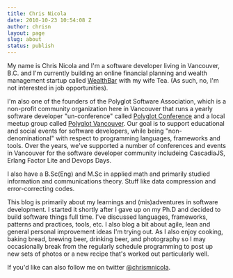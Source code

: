 ```yaml
---
title: Chris Nicola
date: 2010-10-23 10:54:08 Z
author: chrisn
layout: page
slug: about
status: publish
---
```


My name is Chris Nicola and I'm a software developer living in Vancouver, B.C.
and I'm currently building an online financial planning and wealth management
startup called [WealthBar](http://www.wealthbar.com) with my wife Tea. (As
such, no, I'm not interested in job opportunities).

I'm also one of the founders of the Polyglot Software Association, which is a
non-profit community organization here in Vancouver that runs a yearly software
developer "un-conference" called [Polyglot Conference](http://polyglotconf.com)
and a local meetup group called [Polyglot Vancouver](http://www.meetup.com/PolyglotVancouver/).
Our goal is to support educational and social events for software developers,
while being "non-denominational" with respect to programming languages,
frameworks and tools. Over the years, we've supported a number of conferences
and events in Vancouver for the software developer community includeing
CascadiaJS, Erlang Factor Lite and Devops Days.

I also have a B.Sc(Eng) and M.Sc in applied math and primarily studied
information and communications theory. Stuff like data compression and
error-correcting codes.

This blog is primarily about my learnings and (mis)adventures in software
development. I started it shortly after I gave up on my Ph.D and decided to
build software things full time. I've discussed languages, frameworks, patterns
and practices, tools, etc. I also blog a bit about agile, lean and general
personal improvement ideas I'm trying out. As I also enjoy cooking, baking
bread, brewing beer, drinking beer, and photography so I may occasionally break
from the regularly schedule programming to post up new sets of photos or a new
recipe that's worked out particularly well.

If you'd like can also follow me on twitter [@chrismnicola][4].

   [1]: /images/chrisnicola-234x300.jpg (chrisnicola)
   [4]: https://twitter.com/chrismnicola

